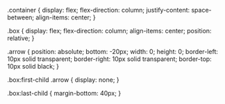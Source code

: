 .container {
  display: flex;
  flex-direction: column;
  justify-content: space-between;
  align-items: center;
}

.box {
  display: flex;
  flex-direction: column;
  align-items: center;
  position: relative;
}

.arrow {
  position: absolute;
  bottom: -20px;
  width: 0;
  height: 0;
  border-left: 10px solid transparent;
  border-right: 10px solid transparent;
  border-top: 10px solid black;
}

.box:first-child .arrow {
  display: none;
}

.box:last-child {
  margin-bottom: 40px;
}
